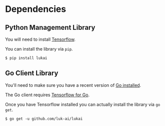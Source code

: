 # Dependencies

## Python Management Library

You will need to install [Tensorflow](https://www.tensorflow.org/install/).

You can install the library via `pip`.

```
$ pip install lukai
```

## Go Client Library

You'll need to make sure you have a recent version of [Go installed](https://golang.org/doc/install).

The Go client requires [Tensorflow for Go](https://www.tensorflow.org/install/install_go).

Once you have Tensorflow installed you can actually install the library via
`go get`.

```
$ go get -u github.com/luk-ai/lukai
```
